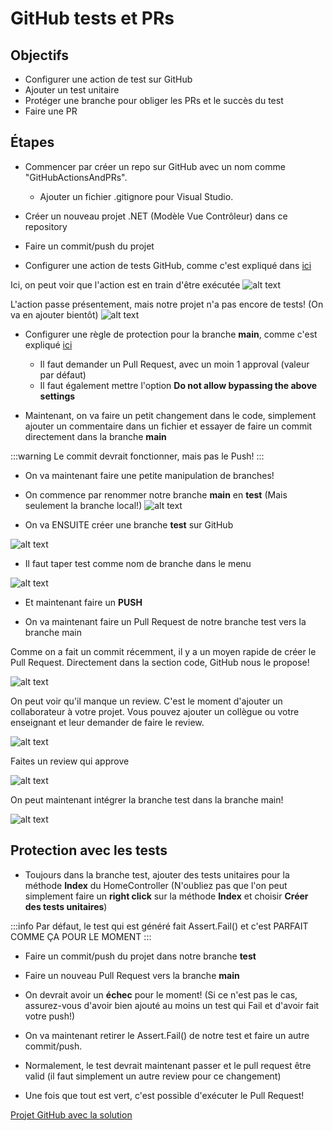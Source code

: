 # GitHub tests et PRs

## Objectifs
- Configurer une action de test sur GitHub
- Ajouter un test unitaire
- Protéger une branche pour obliger les PRs et le succès du test
- Faire une PR

## Étapes

- Commencer par créer un repo sur GitHub avec un nom comme "GitHubActionsAndPRs".
    - Ajouter un fichier .gitignore pour Visual Studio.

- Créer un nouveau projet .NET (Modèle Vue Contrôleur) dans ce repository

- Faire un commit/push du projet

- Configurer une action de tests GitHub, comme c'est expliqué dans [ici](/info/ActionsTestGitHub#les-%C3%A9tapes)

Ici, on peut voir que l'action est en train d'être exécutée
![alt text](/img/exercices/github/image-4.png)

L'action passe présentement, mais notre projet n'a pas encore de tests! (On va en ajouter bientôt)
![alt text](/img/exercices/github/image-6.png)

- Configurer une règle de protection pour la branche **main**, comme c'est expliqué [ici](/info/PullRequests#prot%C3%A9ger-une-branche)
    - Il faut demander un Pull Request, avec un moin 1 approval (valeur par défaut)
    - Il faut également mettre l'option **Do not allow bypassing the above settings**

- Maintenant, on va faire un petit changement dans le code, simplement ajouter un commentaire dans un fichier et essayer de faire un commit directement dans la branche **main**

:::warning
Le commit devrait fonctionner, mais pas le Push!
:::

- On va maintenant faire une petite manipulation de branches!

- On commence par renommer notre branche **main** en **test** (Mais seulement la branche local!)
![alt text](/img/exercices/github/image-8.png)

- On va ENSUITE créer une branche **test** sur GitHub

![alt text](/img/exercices/github/image-9.png)

- Il faut taper test comme nom de branche dans le menu

![alt text](/img/exercices/github/image-10.png)

- Et maintenant faire un **PUSH**

- On va maintenant faire un Pull Request de notre branche test vers la branche main

Comme on a fait un commit récemment, il y a un moyen rapide de créer le Pull Request. Directement dans la section code, GitHub nous le propose!

![alt text](/img/exercices/github/image-11.png)

On peut voir qu'il manque un review. C'est le moment d'ajouter un collaborateur à votre projet. Vous pouvez ajouter un collègue ou votre enseignant et leur demander de faire le review.

![alt text](/img/exercices/github/image-12.png)

Faites un review qui approve

![alt text](/img/exercices/github/image-13.png)

On peut maintenant intégrer la branche test dans la branche main!

![alt text](/img/exercices/github/image-14.png)

## Protection avec les tests

- Toujours dans la branche test, ajouter des tests unitaires pour la méthode **Index** du HomeController (N'oubliez pas que l'on peut simplement faire un **right click** sur la méthode **Index** et choisir **Créer des tests unitaires**)

:::info
Par défaut, le test qui est généré fait Assert.Fail() et c'est PARFAIT COMME ÇA POUR LE MOMENT
:::

- Faire un commit/push du projet dans notre branche **test**

- Faire un nouveau Pull Request vers la branche **main**

- On devrait avoir un **échec** pour le moment! (Si ce n'est pas le cas, assurez-vous d'avoir bien ajouté au moins un test qui Fail et d'avoir fait votre push!)

- On va maintenant retirer le Assert.Fail() de notre test et faire un autre commit/push.

- Normalement, le test devrait maintenant passer et le pull request être valid (il faut simplement un autre review pour ce changement)

- Une fois que tout est vert, c'est possible d'exécuter le Pull Request!


[Projet GitHub avec la solution](https://github.com/CEM-420-5W5/GitHubActionsAndPRs)
